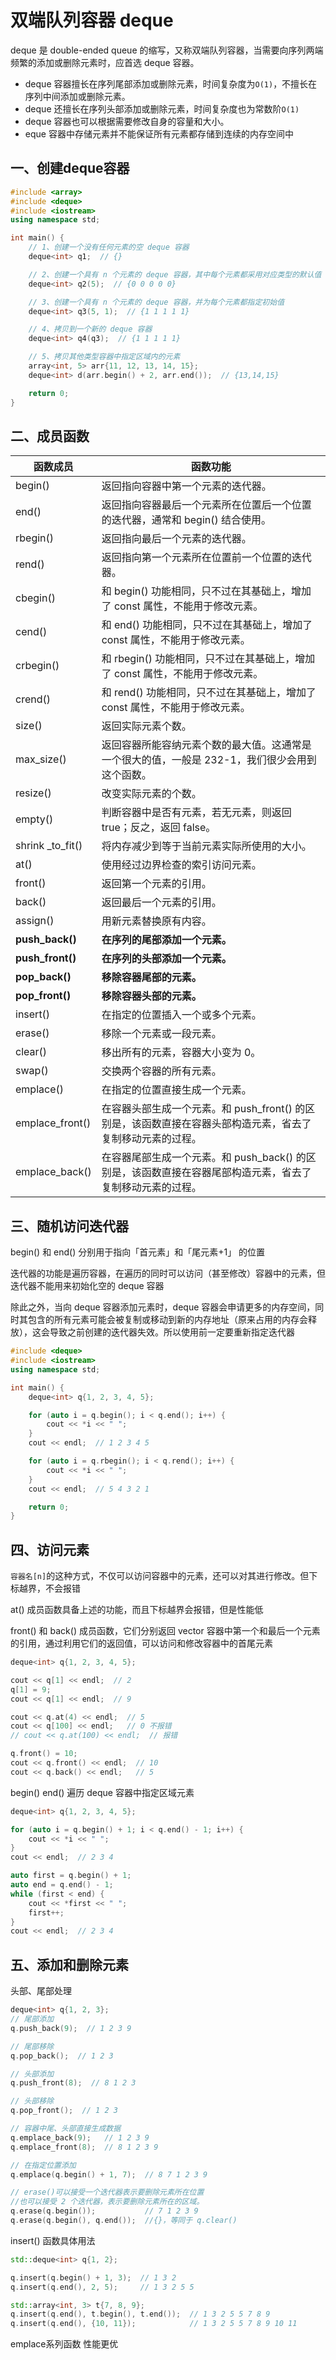 # 双端队列容器 deque

deque 是 double-ended queue 的缩写，又称双端队列容器，当需要向序列两端频繁的添加或删除元素时，应首选 deque 容器。

- deque 容器擅长在序列尾部添加或删除元素，时间复杂度为`O(1)`，不擅长在序列中间添加或删除元素。
- deque 还擅长在序列头部添加或删除元素，时间复杂度也为常数阶`O(1)`
- deque 容器也可以根据需要修改自身的容量和大小。
- eque 容器中存储元素并不能保证所有元素都存储到连续的内存空间中

## 一、创建deque容器

```c++
#include <array>
#include <deque>
#include <iostream>
using namespace std;

int main() {
    // 1、创建一个没有任何元素的空 deque 容器
    deque<int> q1;  // {}

    // 2、创建一个具有 n 个元素的 deque 容器，其中每个元素都采用对应类型的默认值
    deque<int> q2(5);  // {0 0 0 0 0}

    // 3、创建一个具有 n 个元素的 deque 容器，并为每个元素都指定初始值
    deque<int> q3(5, 1);  // {1 1 1 1 1}

    // 4、拷贝到一个新的 deque 容器
    deque<int> q4(q3);  // {1 1 1 1 1}

    // 5、拷贝其他类型容器中指定区域内的元素
    array<int, 5> arr{11, 12, 13, 14, 15};
    deque<int> d(arr.begin() + 2, arr.end());  // {13,14,15}

    return 0;
}
```

## 二、成员函数

| 函数成员         | 函数功能                                                     |
| ---------------- | ------------------------------------------------------------ |
| begin()          | 返回指向容器中第一个元素的迭代器。                           |
| end()            | 返回指向容器最后一个元素所在位置后一个位置的迭代器，通常和 begin() 结合使用。 |
| rbegin()         | 返回指向最后一个元素的迭代器。                               |
| rend()           | 返回指向第一个元素所在位置前一个位置的迭代器。               |
| cbegin()         | 和 begin() 功能相同，只不过在其基础上，增加了 const 属性，不能用于修改元素。 |
| cend()           | 和 end() 功能相同，只不过在其基础上，增加了 const 属性，不能用于修改元素。 |
| crbegin()        | 和 rbegin() 功能相同，只不过在其基础上，增加了 const 属性，不能用于修改元素。 |
| crend()          | 和 rend() 功能相同，只不过在其基础上，增加了 const 属性，不能用于修改元素。 |
| size()           | 返回实际元素个数。                                           |
| max_size()       | 返回容器所能容纳元素个数的最大值。这通常是一个很大的值，一般是 232-1，我们很少会用到这个函数。 |
| resize()         | 改变实际元素的个数。                                         |
| empty()          | 判断容器中是否有元素，若无元素，则返回 true；反之，返回 false。 |
| shrink _to_fit() | 将内存减少到等于当前元素实际所使用的大小。                   |
| at()             | 使用经过边界检查的索引访问元素。                             |
| front()          | 返回第一个元素的引用。                                       |
| back()           | 返回最后一个元素的引用。                                     |
| assign()         | 用新元素替换原有内容。                                       |
| **push_back()**  | **在序列的尾部添加一个元素。**                               |
| **push_front()** | **在序列的头部添加一个元素。**                               |
| **pop_back()**   | **移除容器尾部的元素。**                                     |
| **pop_front()**  | **移除容器头部的元素。**                                     |
| insert()         | 在指定的位置插入一个或多个元素。                             |
| erase()          | 移除一个元素或一段元素。                                     |
| clear()          | 移出所有的元素，容器大小变为 0。                             |
| swap()           | 交换两个容器的所有元素。                                     |
| emplace()        | 在指定的位置直接生成一个元素。                               |
| emplace_front()  | 在容器头部生成一个元素。和 push_front() 的区别是，该函数直接在容器头部构造元素，省去了复制移动元素的过程。 |
| emplace_back()   | 在容器尾部生成一个元素。和 push_back() 的区别是，该函数直接在容器尾部构造元素，省去了复制移动元素的过程。 |

## 三、随机访问迭代器

begin() 和 end() 分别用于指向「首元素」和「尾元素+1」 的位置

迭代器的功能是遍历容器，在遍历的同时可以访问（甚至修改）容器中的元素，但迭代器不能用来初始化空的 deque 容器

除此之外，当向 deque 容器添加元素时，deque 容器会申请更多的内存空间，同时其包含的所有元素可能会被复制或移动到新的内存地址（原来占用的内存会释放），这会导致之前创建的迭代器失效。所以使用前一定要重新指定迭代器

```c++
#include <deque>
#include <iostream>
using namespace std;

int main() {
    deque<int> q{1, 2, 3, 4, 5};

    for (auto i = q.begin(); i < q.end(); i++) {
        cout << *i << " ";
    }
    cout << endl;  // 1 2 3 4 5

    for (auto i = q.rbegin(); i < q.rend(); i++) {
        cout << *i << " ";
    }
    cout << endl;  // 5 4 3 2 1

    return 0;
}
```

## 四、访问元素

`容器名[n]`的这种方式，不仅可以访问容器中的元素，还可以对其进行修改。但下标越界，不会报错

at() 成员函数具备上述的功能，而且下标越界会报错，但是性能低

 front() 和 back() 成员函数，它们分别返回 vector 容器中第一个和最后一个元素的引用，通过利用它们的返回值，可以访问和修改容器中的首尾元素

```c++
deque<int> q{1, 2, 3, 4, 5};

cout << q[1] << endl;  // 2
q[1] = 9;
cout << q[1] << endl;  // 9

cout << q.at(4) << endl;  // 5
cout << q[100] << endl;   // 0 不报错
// cout << q.at(100) << endl;  // 报错

q.front() = 10;
cout << q.front() << endl;  // 10
cout << q.back() << endl;   // 5
```

begin() end() 遍历 deque 容器中指定区域元素

```c++
deque<int> q{1, 2, 3, 4, 5};

for (auto i = q.begin() + 1; i < q.end() - 1; i++) {
    cout << *i << " ";
}
cout << endl;  // 2 3 4

auto first = q.begin() + 1;
auto end = q.end() - 1;
while (first < end) {
    cout << *first << " ";
    first++;
}
cout << endl;  // 2 3 4
```

## 五、添加和删除元素

头部、尾部处理

```c++
deque<int> q{1, 2, 3};
// 尾部添加
q.push_back(9);  // 1 2 3 9

// 尾部移除
q.pop_back();  // 1 2 3

// 头部添加
q.push_front(8);  // 8 1 2 3

// 头部移除
q.pop_front();  // 1 2 3

// 容器中尾、头部直接生成数据
q.emplace_back(9);   // 1 2 3 9
q.emplace_front(8);  // 8 1 2 3 9

// 在指定位置添加
q.emplace(q.begin() + 1, 7);  // 8 7 1 2 3 9

// erase()可以接受一个迭代器表示要删除元素所在位置
//也可以接受 2 个迭代器，表示要删除元素所在的区域。
q.erase(q.begin());           // 7 1 2 3 9
q.erase(q.begin(), q.end());  //{}，等同于 q.clear()
```

insert() 函数具体用法

```c++
std::deque<int> q{1, 2};

q.insert(q.begin() + 1, 3);  // 1 3 2
q.insert(q.end(), 2, 5);     // 1 3 2 5 5

std::array<int, 3> t{7, 8, 9};
q.insert(q.end(), t.begin(), t.end());  // 1 3 2 5 5 7 8 9
q.insert(q.end(), {10, 11});            // 1 3 2 5 5 7 8 9 10 11
```

emplace系列函数 性能更优

